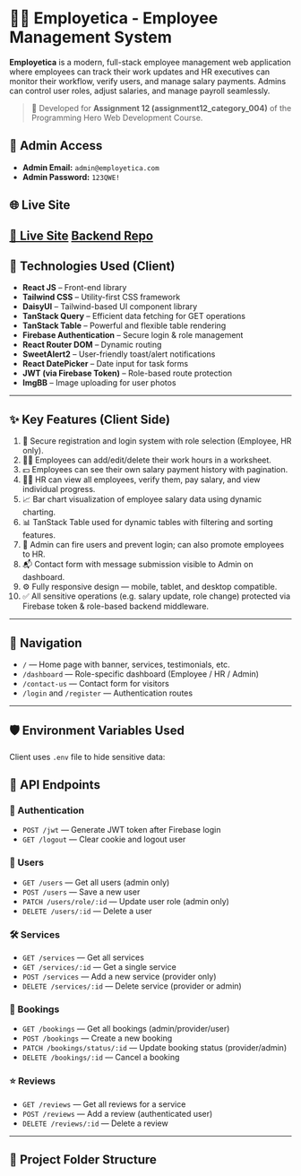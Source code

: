 # 👨‍💼 Employetica - Employee Management System

**Employetica** is a modern, full-stack employee management web application where employees can track their work updates and HR executives can monitor their workflow, verify users, and manage salary payments. Admins can control user roles, adjust salaries, and manage payroll seamlessly.

> 🚀 Developed for **Assignment 12 (assignment12_category_004)** of the Programming Hero Web Development Course.

## 🔐 Admin Access

- **Admin Email:** `admin@employetica.com`
- **Admin Password:** `123QWE!`

## 🌐 Live Site

[🔗 Live Site](https://employetica.web.app/)
[  Backend Repo](https://github.com/Programming-Hero-Web-Course4/b11a12-server-side-nurislam243)
---

## 🧩 Technologies Used (Client)

- **React JS** – Front-end library
- **Tailwind CSS** – Utility-first CSS framework
- **DaisyUI** – Tailwind-based UI component library
- **TanStack Query** – Efficient data fetching for GET operations
- **TanStack Table** – Powerful and flexible table rendering
- **Firebase Authentication** – Secure login & role management
- **React Router DOM** – Dynamic routing
- **SweetAlert2** – User-friendly toast/alert notifications
- **React DatePicker** – Date input for task forms
- **JWT (via Firebase Token)** – Role-based route protection
- **ImgBB** – Image uploading for user photos

---

## ✨ Key Features (Client Side)

1. 🔐 Secure registration and login system with role selection (Employee, HR only).
2. 👨‍💻 Employees can add/edit/delete their work hours in a worksheet.
3. 💵 Employees can see their own salary payment history with pagination.
4. 🧑‍💼 HR can view all employees, verify them, pay salary, and view individual progress.
5. 📈 Bar chart visualization of employee salary data using dynamic charting.
6. 📊 TanStack Table used for dynamic tables with filtering and sorting features.
7. 🚫 Admin can fire users and prevent login; can also promote employees to HR.
8. 📬 Contact form with message submission visible to Admin on dashboard.
9. ⚙️ Fully responsive design — mobile, tablet, and desktop compatible.
10. ✅ All sensitive operations (e.g. salary update, role change) protected via Firebase token & role-based backend middleware.

---

## 🧭 Navigation

- `/` — Home page with banner, services, testimonials, etc.
- `/dashboard` — Role-specific dashboard (Employee / HR / Admin)
- `/contact-us` — Contact form for visitors
- `/login` and `/register` — Authentication routes

---

## 🛡 Environment Variables Used

Client uses `.env` file to hide sensitive data:

## 📡 API Endpoints

### 🔐 Authentication
- `POST /jwt` — Generate JWT token after Firebase login
- `GET /logout` — Clear cookie and logout user

### 👤 Users
- `GET /users` — Get all users (admin only)
- `POST /users` — Save a new user
- `PATCH /users/role/:id` — Update user role (admin only)
- `DELETE /users/:id` — Delete a user

### 🛠️ Services
- `GET /services` — Get all services
- `GET /services/:id` — Get a single service
- `POST /services` — Add a new service (provider only)
- `DELETE /services/:id` — Delete service (provider or admin)

### 📅 Bookings
- `GET /bookings` — Get all bookings (admin/provider/user)
- `POST /bookings` — Create a new booking
- `PATCH /bookings/status/:id` — Update booking status (provider/admin)
- `DELETE /bookings/:id` — Cancel a booking

### ⭐ Reviews
- `GET /reviews` — Get all reviews for a service
- `POST /reviews` — Add a review (authenticated user)
- `DELETE /reviews/:id` — Delete a review

---

## 📁 Project Folder Structure

